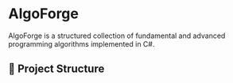 # AlgoForge

AlgoForge is a structured collection of fundamental and advanced programming algorithms implemented in C#.

## 📁 Project Structure
